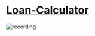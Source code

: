# [Loan-Calculator](https://gondav.github.io/Loan-Calculator/)

![recording](https://user-images.githubusercontent.com/65767150/125173930-4f94f800-e1c2-11eb-88a1-e14aedadf206.gif)
